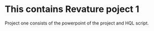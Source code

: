 # This contains Revature poject 1

Project one consists of the powerpoint of the project and HQL script.

